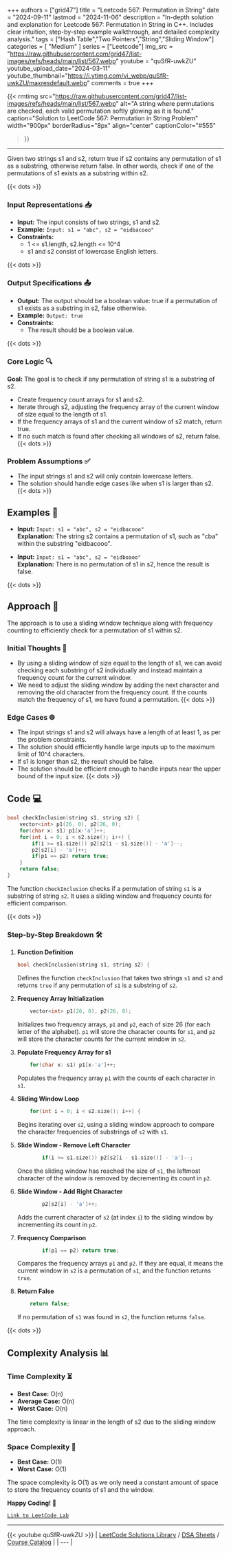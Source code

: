 
+++
authors = ["grid47"]
title = "Leetcode 567: Permutation in String"
date = "2024-09-11"
lastmod = "2024-11-06"
description = "In-depth solution and explanation for Leetcode 567: Permutation in String in C++. Includes clear intuition, step-by-step example walkthrough, and detailed complexity analysis."
tags = ["Hash Table","Two Pointers","String","Sliding Window"]
categories = [
    "Medium"
]
series = ["Leetcode"]
img_src = "https://raw.githubusercontent.com/grid47/list-images/refs/heads/main/list/567.webp"
youtube = "quSfR-uwkZU"
youtube_upload_date="2024-03-11"
youtube_thumbnail="https://i.ytimg.com/vi_webp/quSfR-uwkZU/maxresdefault.webp"
comments = true
+++


{{< rmtimg 
    src="https://raw.githubusercontent.com/grid47/list-images/refs/heads/main/list/567.webp" 
    alt="A string where permutations are checked, each valid permutation softly glowing as it is found."
    caption="Solution to LeetCode 567: Permutation in String Problem"
    width="900px"
    borderRadius="8px"
    align="center" 
    captionColor="#555"
>}}
---
Given two strings s1 and s2, return true if s2 contains any permutation of s1 as a substring, otherwise return false. In other words, check if one of the permutations of s1 exists as a substring within s2.
<!--more-->
{{< dots >}}
### Input Representations 📥
- **Input:** The input consists of two strings, s1 and s2.
- **Example:** `Input: s1 = "abc", s2 = "eidbacooo"`
- **Constraints:**
	- 1 <= s1.length, s2.length <= 10^4
	- s1 and s2 consist of lowercase English letters.

{{< dots >}}
### Output Specifications 📤
- **Output:** The output should be a boolean value: true if a permutation of s1 exists as a substring in s2, false otherwise.
- **Example:** `Output: true`
- **Constraints:**
	- The result should be a boolean value.

{{< dots >}}
### Core Logic 🔍
**Goal:** The goal is to check if any permutation of string s1 is a substring of s2.

- Create frequency count arrays for s1 and s2.
- Iterate through s2, adjusting the frequency array of the current window of size equal to the length of s1.
- If the frequency arrays of s1 and the current window of s2 match, return true.
- If no such match is found after checking all windows of s2, return false.
{{< dots >}}
### Problem Assumptions ✅
- The input strings s1 and s2 will only contain lowercase letters.
- The solution should handle edge cases like when s1 is larger than s2.
{{< dots >}}
## Examples 🧩
- **Input:** `Input: s1 = "abc", s2 = "eidbacooo"`  \
  **Explanation:** The string s2 contains a permutation of s1, such as "cba" within the substring "eidbacooo".

- **Input:** `Input: s1 = "abc", s2 = "eidboaoo"`  \
  **Explanation:** There is no permutation of s1 in s2, hence the result is false.

{{< dots >}}
## Approach 🚀
The approach is to use a sliding window technique along with frequency counting to efficiently check for a permutation of s1 within s2.

### Initial Thoughts 💭
- By using a sliding window of size equal to the length of s1, we can avoid checking each substring of s2 individually and instead maintain a frequency count for the current window.
- We need to adjust the sliding window by adding the next character and removing the old character from the frequency count. If the counts match the frequency of s1, we have found a permutation.
{{< dots >}}
### Edge Cases 🌐
- The input strings s1 and s2 will always have a length of at least 1, as per the problem constraints.
- The solution should efficiently handle large inputs up to the maximum limit of 10^4 characters.
- If s1 is longer than s2, the result should be false.
- The solution should be efficient enough to handle inputs near the upper bound of the input size.
{{< dots >}}
## Code 💻
```cpp
bool checkInclusion(string s1, string s2) {
    vector<int> p1(26, 0), p2(26, 0);
    for(char x: s1) p1[x-'a']++;
    for(int i = 0; i < s2.size(); i++) {
        if(i >= s1.size()) p2[s2[i - s1.size()] - 'a']--;
        p2[s2[i] - 'a']++;
        if(p1 == p2) return true;
    }
    return false;
}
```

The function `checkInclusion` checks if a permutation of string `s1` is a substring of string `s2`. It uses a sliding window and frequency counts for efficient comparison.

{{< dots >}}
### Step-by-Step Breakdown 🛠️
1. **Function Definition**
	```cpp
	bool checkInclusion(string s1, string s2) {
	```
	Defines the function `checkInclusion` that takes two strings `s1` and `s2` and returns `true` if any permutation of `s1` is a substring of `s2`.

2. **Frequency Array Initialization**
	```cpp
	    vector<int> p1(26, 0), p2(26, 0);
	```
	Initializes two frequency arrays, `p1` and `p2`, each of size 26 (for each letter of the alphabet). `p1` will store the character counts for `s1`, and `p2` will store the character counts for the current window in `s2`.

3. **Populate Frequency Array for s1**
	```cpp
	    for(char x: s1) p1[x-'a']++;
	```
	Populates the frequency array `p1` with the counts of each character in `s1`.

4. **Sliding Window Loop**
	```cpp
	    for(int i = 0; i < s2.size(); i++) {
	```
	Begins iterating over `s2`, using a sliding window approach to compare the character frequencies of substrings of `s2` with `s1`.

5. **Slide Window - Remove Left Character**
	```cpp
	        if(i >= s1.size()) p2[s2[i - s1.size()] - 'a']--;
	```
	Once the sliding window has reached the size of `s1`, the leftmost character of the window is removed by decrementing its count in `p2`.

6. **Slide Window - Add Right Character**
	```cpp
	        p2[s2[i] - 'a']++;
	```
	Adds the current character of `s2` (at index `i`) to the sliding window by incrementing its count in `p2`.

7. **Frequency Comparison**
	```cpp
	        if(p1 == p2) return true;
	```
	Compares the frequency arrays `p1` and `p2`. If they are equal, it means the current window in `s2` is a permutation of `s1`, and the function returns `true`.

8. **Return False**
	```cpp
	    return false;
	```
	If no permutation of `s1` was found in `s2`, the function returns `false`.

{{< dots >}}
## Complexity Analysis 📊
### Time Complexity ⏳
- **Best Case:** O(n)
- **Average Case:** O(n)
- **Worst Case:** O(n)

The time complexity is linear in the length of s2 due to the sliding window approach.

### Space Complexity 💾
- **Best Case:** O(1)
- **Worst Case:** O(1)

The space complexity is O(1) as we only need a constant amount of space to store the frequency counts of s1 and the window.

**Happy Coding! 🎉**


[`Link to LeetCode Lab`](https://leetcode.com/problems/permutation-in-string/description/)

---
{{< youtube quSfR-uwkZU >}}
| [LeetCode Solutions Library](https://grid47.xyz/leetcode/) / [DSA Sheets](https://grid47.xyz/sheets/) / [Course Catalog](https://grid47.xyz/courses/) |
| --- |
